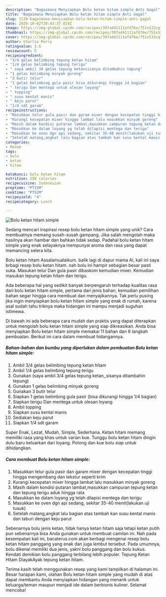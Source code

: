 ```yaml
---
description: "Bagaimana Menyiapkan Bolu ketan hitam simple Anti Gagal"
title: "Bagaimana Menyiapkan Bolu ketan hitam simple Anti Gagal"
slug: 1139-bagaimana-menyiapkan-bolu-ketan-hitam-simple-anti-gagal
date: 2020-10-02T20:43:37.019Z
image: https://img-global.cpcdn.com/recipes/39fad41111afd76e/751x532cq70/bolu-ketan-hitam-simple-foto-resep-utama.jpg
thumbnail: https://img-global.cpcdn.com/recipes/39fad41111afd76e/751x532cq70/bolu-ketan-hitam-simple-foto-resep-utama.jpg
cover: https://img-global.cpcdn.com/recipes/39fad41111afd76e/751x532cq70/bolu-ketan-hitam-simple-foto-resep-utama.jpg
author: Charlie Perry
ratingvalue: 3.6
reviewcount: 5
recipeingredient:
- "3/4 gelas belimbing tepung ketan hitam"
- "1/4 gelas belimbing tepung terigu"
- " saya ambil 34 gelas tepung ketansisanya ditambahin tepung"
- "1 gelas belimbing minyak goreng"
- "3 butir telur"
- "1 gelas belimbing gula pasir bisa dikurangi hingga 14 bagian"
- " terigu Dan mentega untuk olesan loyang"
- " topping"
- " susu kental manis"
- " keju parut"
- "1/4 sdt garam"
recipeinstructions:
- "Masukkan telur gula pasir dan garam mixer dengan kecepatan tinggi hingga mengembang dan tekstur seperti krim"
- "Kurangi kecepatan mixer hingga lambat lalu masukkan minyak goreng"
- "Masih dalam kondisi putaran lambat,masukkan campuran tepung ketan dan tepung terigu aduk hingga rata"
- "Masukkan ke dalam loyang yg telah dilapisi mentega dan terigu"
- "Masukkan ke oven dgn api sedang, sekitar 35-40 menit(lakukan uji tusuk)"
- "Setelah matang,angkat lalu bagian atas tambah kan susu kental manis dan taburi dengan keju parut"
categories:
- Resep
tags:
- bolu
- ketan
- hitam

katakunci: bolu ketan hitam 
nutrition: 258 calories
recipecuisine: Indonesian
preptime: "PT15M"
cooktime: "PT52M"
recipeyield: "4"
recipecategory: Lunch

---
```



![Bolu ketan hitam simple](https://img-global.cpcdn.com/recipes/39fad41111afd76e/751x532cq70/bolu-ketan-hitam-simple-foto-resep-utama.jpg)

Sedang mencari inspirasi resep bolu ketan hitam simple yang unik? Cara membuatnya memang susah-susah gampang. Jika salah mengolah maka hasilnya akan hambar dan bahkan tidak sedap. Padahal bolu ketan hitam simple yang enak selayaknya mempunyai aroma dan rasa yang dapat memancing selera kita.

Bolu ketan hitam Assalamualaikum. balik lagi di dapur mama Al, kali ini saya brbagi resep bolu ketan hitam. nah bolu ini hampir sebagian besar pasti suka. Masukan telur Dan gula pasir dibaskom kemudian mixer. Kemudian masukan tepung ketan hitam dan terigu.

Ada beberapa hal yang sedikit banyak berpengaruh terhadap kualitas rasa dari bolu ketan hitam simple, pertama dari jenis bahan, kemudian pemilihan bahan segar hingga cara membuat dan menyajikannya. Tak perlu pusing jika ingin menyiapkan bolu ketan hitam simple yang enak di rumah, karena asal sudah tahu triknya maka hidangan ini mampu menjadi suguhan istimewa.


Di bawah ini ada beberapa cara mudah dan praktis yang dapat diterapkan untuk mengolah bolu ketan hitam simple yang siap dikreasikan. Anda bisa menyiapkan Bolu ketan hitam simple memakai 11 bahan dan 6 langkah pembuatan. Berikut ini cara dalam membuat hidangannya.

<!--inarticleads1-->

##### Bahan-bahan dan bumbu yang diperlukan dalam pembuatan Bolu ketan hitam simple:

1. Ambil 3/4 gelas belimbing tepung ketan hitam
1. Ambil 1/4 gelas belimbing tepung terigu
1. Gunakan  (saya ambil 3/4 gelas tepung ketan,,sisanya ditambahin tepung)
1. Gunakan 1 gelas belimbing minyak goreng
1. Gunakan 3 butir telur
1. Siapkan 1 gelas belimbing gula pasir (bisa dikurangi hingga 1/4 bagian)
1. Siapkan  terigu Dan mentega untuk olesan loyang
1. Ambil  topping
1. Siapkan  susu kental manis
1. Sediakan  keju parut
1. Siapkan 1/4 sdt garam


Super Enak, Lezat, Mudah, Simple, Sederhana. Ketan hitam memang memiliki rasa yang khas untuk varian kue. Tunggu bolu ketan hitam dingin dulu baru keluarkan dari loyang. Potong dan kue bolu siap untuk dihidangkan. 

<!--inarticleads2-->

##### Cara membuat Bolu ketan hitam simple:

1. Masukkan telur gula pasir dan garam mixer dengan kecepatan tinggi hingga mengembang dan tekstur seperti krim
1. Kurangi kecepatan mixer hingga lambat lalu masukkan minyak goreng
1. Masih dalam kondisi putaran lambat,masukkan campuran tepung ketan dan tepung terigu aduk hingga rata
1. Masukkan ke dalam loyang yg telah dilapisi mentega dan terigu
1. Masukkan ke oven dgn api sedang, sekitar 35-40 menit(lakukan uji tusuk)
1. Setelah matang,angkat lalu bagian atas tambah kan susu kental manis dan taburi dengan keju parut


Sebenarnya bolu jenis ketan, tidak hanya ketan hitam saja tetapi ketan putih pun sebenarnya bisa Anda gunakan untuk membuat camilan ini. Nah pada kesempatan kali ini, bacaterus.com akan berbagi mengenai resep bolu ketan hitam panggang yang enak dan juga lembut tersebut. Pada umumnya, bolu dikenal memiliki dua jenis, yakni bolu panggang dan bolu kukus. Kendati demikian bolu panggang terbilang lebih populer. Tepung Ketan Hitam DiayakAyak tepung ketan hitam. 

Terima kasih telah menggunakan resep yang kami tampilkan di halaman ini. Besar harapan kami, olahan Bolu ketan hitam simple yang mudah di atas dapat membantu Anda menyiapkan hidangan yang menarik untuk keluarga/teman maupun menjadi ide dalam berbisnis kuliner. Selamat mencoba!
